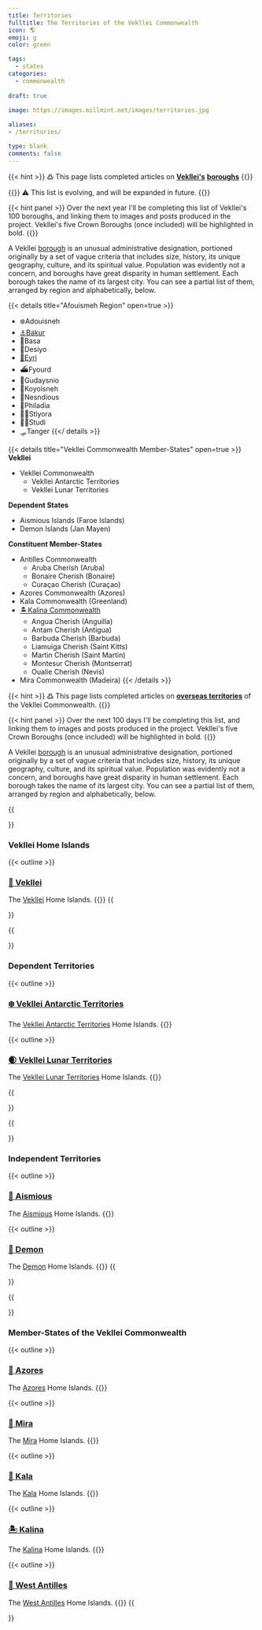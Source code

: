 ```yaml
---
title: Territories
fulltitle: The Territories of the Vekllei Commonwealth
icon: 🌎
emoji: g
color: green

tags: 
  - states
categories:
  - commonwealth
  
draft: true
  
image: https://images.millmint.net/images/territories.jpg

aliases:
- /territories/

type: blank
comments: false
---
```


{{< hint >}}
߷ This page lists completed articles on [**Vekllei's**](/utopia/vekllei) [**boroughs**](/utopia/vekllei/#administrative-divisions)
{{</hint>}}

{{<hint>}}
<span class="smallicon" style="font-size: 14px;">⚠️</span> This list is evolving, and will be expanded in future.
{{</hint>}}


{{< hint panel >}}
Over the next year I'll be completing this list of Vekllei's 100 boroughs, and linking them to images and posts produced in the project. Vekllei's five Crown Boroughs (once included) will be highlighted in bold.
{{</hint>}}

A Vekllei [borough](/utopia/vekllei/#administrative-divisions) is an unusual administrative designation, portioned originally by a set of vague criteria that includes size, history, its unique geography, culture, and its spiritual value. Population was evidently not a concern, and boroughs have great disparity in human settlement. Each borough takes the name of its largest city. You can see a partial list of them, arranged by region and alphabetically, below.

{{< details title="Afouismeh Region" open=true >}}
- <span class="navicon">❄️</span>Adouisneh
- <a href="/bakur/"><span class="navicon">⚓️</span>Bakur</a>
- <span class="navicon">🏰</span>Basa
- <span class="navicon">🧰</span>Desiyo
- <a href="/eyri/"><span class="navicon">🌊</span>Eyri</a>
- <span class="navicon">⛴️</span>Fyourd
- <span class="navicon">🎡</span>Gudaysnio
- <span class="navicon">🌠</span>Koyoisneh
- <span class="navicon">📡</span>Nesndious
- <span class="navicon">🧱</span>Philadia
- <span class="navicon">🚵‍♀️</span>Stiyora
- <span class="navicon">🚣‍♀️</span>Studi
- <span class="navicon">🛷</span>Tanger
{{</ details >}}

{{< details title="Vekllei Commonwealth Member-States" open=true >}}
**Vekllei**

* Vekllei Commonwealth
    * Vekllei Antarctic Territories
    * Vekllei Lunar Territories

**Dependent States**

* Aismious Islands (Faroe Islands)
* Demon Islands (Jan Mayen)

**Constituent Member-States**

* Antilles Commonwealth
    * Aruba Cherish (Aruba)
    * Bonaire Cherish (Bonaire)
    * Curaçao Cherish (Curaçao)
* Azores Commonwealth (Azores)
* Kala Commonwealth (Greenland)
* <a href="/kalina/"><span class="navicon">🏝</span>Kalina Commonwealth</a>
    * Angua Cherish (Anguilla)
    * Antam Cherish (Antigua)
    * Barbuda Cherish (Barbuda)
    * Liamuiga Cherish (Saint Kitts)
    * Martin Cherish (Saint Martin)
    * Montesur Cherish (Montserrat)
    * Oualie Cherish (Nevis)
* Mira Commonwealth (Madeira)
{{< /details >}}

{{< hint >}}
߷  This page lists completed articles on [**overseas territories**](/utopia/vekllei/#administrative-divisions) of the Vekllei Commonwealth.
{{</hint>}}

{{< hint panel >}}
Over the next 100 days I'll be completing this list, and linking them to images and posts produced in the project. Vekllei's five Crown Boroughs (once included) will be highlighted in bold.
{{</hint>}}

A Vekllei [borough](/utopia/vekllei/#administrative-divisions) is an unusual administrative designation, portioned originally by a set of vague criteria that includes size, history, its unique geography, culture, and its spiritual value. Population was evidently not a concern, and boroughs have great disparity in human settlement. Each borough takes the name of its largest city. You can see a partial list of them, arranged by region and alphabetically, below.

{{<section>}}
### Vekllei Home Islands

{{< outline >}}
### [<span class="smallicon">🌺</span> Vekllei](/utopia/vekllei/)
The [Vekllei](/utopia/vekllei/) Home Islands. 
{{</outline>}}
{{</section>}}

{{<section>}}
### Dependent Territories

{{< outline >}}
### [<span class="smallicon">❄️</span> Vekllei Antarctic Territories](/utopia/landscape/territories/antarctica)
The [Vekllei Antarctic Territories](/utopia/landscape/territories/antarctica) Home Islands. 
{{</outline>}}

{{< outline >}}
### [<span class="smallicon">🌒</span> Vekllei Lunar Territories](/utopia/landscape/territories/moon)
The [Vekllei Lunar Territories](/utopia/landscape/territories/moon) Home Islands. 
{{</outline>}}

{{</section>}}

{{<section>}}
### Independent Territories

{{< outline >}}
### [<span class="smallicon">🎣</span> Aismious](/utopia/landscape/territories/aismious)
The [Aismious](/utopia/landscape/territories/aismious) Home Islands. 
{{</outline>}}

{{< outline >}}
### [<span class="smallicon">👹</span> Demon](/utopia/landscape/territories/demon)
The [Demon](/utopia/landscape/territories/demon) Home Islands. 
{{</outline>}}
{{</section>}}

{{<section>}}
### Member-States of the Vekllei Commonwealth

{{< outline >}}
### [<span class="smallicon">🏰</span> Azores](/utopia/landscape/territories/azores)
The [Azores](/utopia/landscape/territories/azores) Home Islands. 
{{</outline>}}

{{< outline >}}
### [<span class="smallicon">🛟</span> Mira](/utopia/landscape/territories/mira)
The [Mira](/utopia/landscape/territories/mira) Home Islands. 
{{</outline>}}

{{< outline >}}
### [<span class="smallicon">🗻</span> Kala](/utopia/landscape/territories/kala)
The [Kala](/utopia/landscape/territories/kala) Home Islands. 
{{</outline>}}

{{< outline >}}
### [<span class="smallicon">🏝</span> Kalina](/utopia/landscape/territories/kalina)
The [Kalina](/utopia/landscape/territories/kalina) Home Islands. 
{{</outline>}}

{{< outline >}}
### [<span class="smallicon">🌴</span> West Antilles](/utopia/landscape/territories/antilles)
The [West Antilles](/utopia/landscape/territories/antilles) Home Islands. 
{{</outline>}}
{{</section>}}

<style>
/* flags */
.row {
  display: flex;
  margin-left: auto;
  margin-right: auto;
}
.column {
  flex: 33.33%;
  padding: 5px;
}
@media (max-width: 1250px) {
  .row {
    display: none;
  }
}
</style>